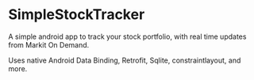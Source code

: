# SimpleStockTracker
A simple android app to track your stock portfolio, with real time updates from Markit On Demand.

Uses native Android Data Binding, Retrofit, Sqlite, constraintlayout, and more.
